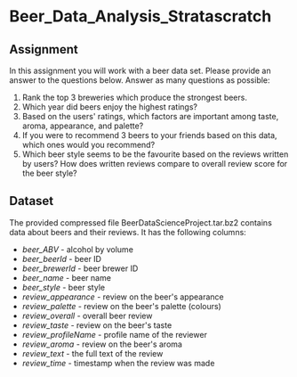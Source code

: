 # Beer_Data_Analysis_Stratascratch
## Assignment
In this assignment you will work with a beer data set. Please provide an answer to the questions below. Answer as many questions as possible:

1. Rank the top 3 breweries which produce the strongest beers.
2. Which year did beers enjoy the highest ratings?
3. Based on the users' ratings, which factors are important among taste, aroma, appearance, and palette?
4. If you were to recommend 3 beers to your friends based on this data, which ones would you recommend?
5. Which beer style seems to be the favourite based on the reviews written by users? How does written reviews compare to overall review score for the beer style?

## Dataset
The provided compressed file BeerDataScienceProject.tar.bz2 contains data about beers and their reviews. It has the following columns:

- *beer_ABV* - alcohol by volume
- *beer_beerId* - beer ID
- *beer_brewerId* - beer brewer ID
- *beer_name* - beer name
- *beer_style* - beer style
- *review_appearance* - review on the beer's appearance
- *review_palette* - review on the beer's palette (colours)
- *review_overall* - overall beer review
- *review_taste* - review on the beer's taste
- *review_profileName* - profile name of the reviewer
- *review_aroma* - review on the beer's aroma
- *review_text* - the full text of the review
- *review_time* - timestamp when the review was made
